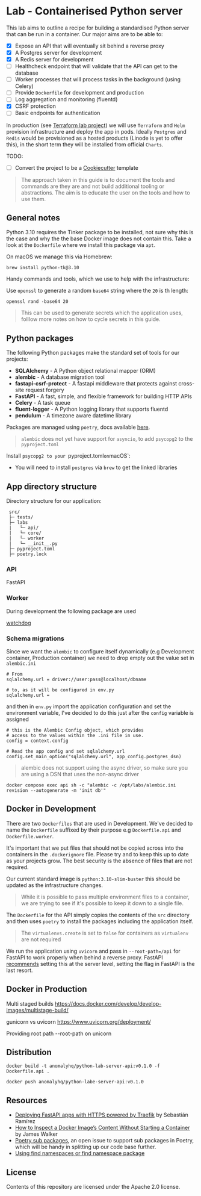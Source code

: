 # Lab - Containerised Python server

This lab aims to outline a recipe for building a standardised Python server that can be run in a container. Our major aims are to be able to:
- [X] Expose an API that will eventually sit behind a reverse proxy
- [X] A Postgres server for development
- [X] A Redis server for development
- [ ] Healthcheck endpoint that will validate that the API can get to the database
- [ ] Worker processes that will process tasks in the background (using Celery)
- [ ] Provide `Dockerfile` for development and production
- [ ] Log aggregation and monitoring (fluentd)
- [X] CSRF protection
- [ ] Basic endpoints for authentication

In production (see [Terraform lab project](https://github.com/anomaly/lab-tf-linode)) we will use `Terraform` and `Helm` provision infrastructure and deploy the app in pods. Ideally `Postgres` and `Redis` would be provisioned as a hosted products (Linode is yet to offer this), in the short term they will be installed from official `Charts`.

TODO:
- [ ] Convert the project to be a [Cookiecutter](https://cookiecutter.readthedocs.io/en/1.7.2/) template

> The approach taken in this guide is to document the tools and commands are they are and not build additional tooling or abstractions. The aim is to educate the user on the tools and how to use them.

## General notes

Python 3.10 requires the Tinker package to be installed, not sure why this is the case and why the the base Docker image does not contain this. Take a look at the `Dockerfile` where we install this package via `apt`.

On macOS we manage this via Homebrew:
```
brew install python-tk@3.10
```

Handy commands and tools, which we use to help with the infrastructure: 

Use `openssl` to generate a random `base64` string where the `20` is th length:
```
openssl rand -base64 20
```
> This can be used to generate secrets which the application uses, folllow more notes on how to cycle secrets in this guide.

## Python packages

The following Python packages make the standard set of tools for our projects:

- **SQLAlchemy** - A Python object relational mapper (ORM)
- **alembic** - A database migration tool
- **fastapi-csrf-protect** - A fastapi middleware that protects against cross-site request forgery
- **FastAPI** - A fast, simple, and flexible framework for building HTTP APIs
- **Celery** - A task queue
- **fluent-logger** - A Python logging library that supports fluentd
- **pendulum** - A timezone aware datetime library

Packages are managed using `poetry`, docs available [here](https://python-poetry.org/docs/).

> `alembic` does not yet have support for `asyncio`, to add `psycopg2` to the `pyproject.toml` 

Install `psycopg2 to your `pyproject.toml` on `macOS`:
- You will need to install `postgres` via `brew` to get the linked libraries

## App directory structure

Directory structure for our application:
```
 src/
 ├─ tests/
 ├─ labs
 |   └─ api/
 |   └─ core/
 |   └─ worker
 |   └─ __init__.py
 ├─ pyproject.toml
 ├─ poetry.lock  

```

### API

FastAPI

### Worker

During development the following package are used

[watchdog](https://github.com/gorakhargosh/watchdog)


### Schema migrations

Since we want the `alembic` to configure itself dynamically (e.g Development container, Production container) we need to drop empty out the value set in `alembic.ini`

```
# From
sqlalchemy.url = driver://user:pass@localhost/dbname

# to, as it will be configured in env.py
sqlalchemy.url =
```

and then in `env.py` import the application configuration and set the environment variable, I've decided to do this just after the `config` variable is assigned

```
# this is the Alembic Config object, which provides
# access to the values within the .ini file in use.
config = context.config

# Read the app config and set sqlalchemy.url
config.set_main_option("sqlalchemy.url", app_config.postgres_dsn)
```

> alembic does not support using the async driver, so make sure you are using a DSN that uses the non-async driver

```
docker compose exec api sh -c "alembic -c /opt/labs/alembic.ini revision --autogenerate -m 'init db'"
```

## Docker in Development

There are two `Dockerfiles` that are used in Development.  We've decided to name the `Dockerfile` suffixed by their purpose e.g `Dockerfile.api` and `Dockerfile.worker`.

It's important that we put files that should not be copied across into the containers in the `.dockerignore` file. Please try and to keep this up to date as your projects grow. The best security is the absence of files that are not required.

Our current standard image is `python:3.10-slim-buster` this should be updated as the infrastructure changes.

> While it is possible to pass multiple environment files to a container, we are trying to see if it's possible to keep it down to a single file.

The `Dockerfile` for the API simply copies the contents of the `src` directory and then uses `poetry` to install the packages including the application itself.

> The `virtualenvs.create` is set to `false` for containers as `virtualenv` are not required

We run the application using `uvicorn` and pass in `--root-path=/api` for FastAPI to work properly when behind a reverse proxy. FastAPI [recommends](https://fastapi.tiangolo.com/advanced/behind-a-proxy/) setting this at the server level, setting the flag in FastAPI is the last resort. 

## Docker in Production

Multi staged builds
https://docs.docker.com/develop/develop-images/multistage-build/

gunicorn vs uvicorn
https://www.uvicorn.org/deployment/

Providing root path --root-path on unicorn

## Distribution

```
docker build -t anomalyhq/python-lab-server-api:v0.1.0 -f Dockerfile.api .
```

```
docker push anomalyhq/python-labe-server-api:v0.1.0
```

## Resources

- [Deploying FastAPI apps with HTTPS powered by Traefik](https://traefik.io/resources/traefik-fastapi-kuberrnetes-ai-ml/) by Sebastián Ramírez
- [How to Inspect a Docker Image’s Content Without Starting a Container](https://www.howtogeek.com/devops/how-to-inspect-a-docker-images-content-without-starting-a-container/) by James Walker
- [Poetry sub packages](https://github.com/python-poetry/poetry/issues/2270), an open issue to support sub packages in Poetry, which will be handy in splitting up our code base further.
- [Using find namespaces or find namespace package](https://setuptools.pypa.io/en/latest/userguide/package_discovery.html#using-find-namespace-or-find-namespace-packages)

## License
Contents of this repository are licensed under the Apache 2.0 license.
